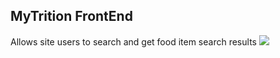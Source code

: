 ## MyTrition FrontEnd 

Allows site users to search and get food item search results
![](MyTrition_app_demo.gif)

